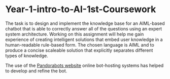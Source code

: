 # Year-1-intro-to-AI-1st-Coursework

The task is to design and implement the knowledge base for an AIML-based chatbot that is able to correctly answer all of the questions using an expert system architecture. Working on this assignment will help me gain experience of creating intelligent solutions that embed user knowledge in a human-readable rule-based form. The chosen language is AIML and to produce a concise scaleable solution that explicitly separates different types of knowledge. 

The use of the [Pandorabots website](https://home.pandorabots.com/home.html) online  bot-hosting systems has helped to develop and refine the bot.
